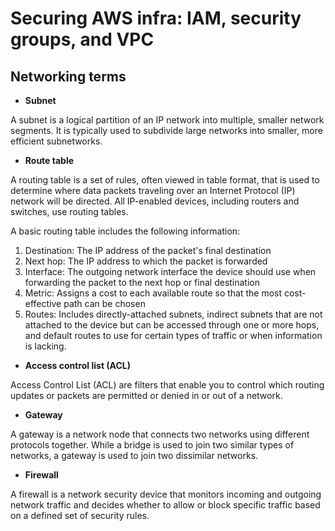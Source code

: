 # Securing AWS infra: IAM, security groups, and VPC

## Networking terms

* **Subnet**

A subnet is a logical partition of an IP network into multiple, smaller network segments. It is typically used to subdivide large networks into smaller, more efficient subnetworks.

* **Route table**

A routing table is a set of rules, often viewed in table format, that is used to determine where data packets traveling over an Internet Protocol (IP) network will be directed. All IP-enabled devices, including routers and switches, use routing tables.

A basic routing table includes the following information:

1. Destination: The IP address of the packet's final destination
2. Next hop: The IP address to which the packet is forwarded
3. Interface: The outgoing network interface the device should use when forwarding the packet to the next hop or final destination
4. Metric: Assigns a cost to each available route so that the most cost-effective path can be chosen
5. Routes: Includes directly-attached subnets, indirect subnets that are not attached to the device but can be accessed through one or more hops, and default routes to use for certain types of traffic or when information is lacking.

* **Access control list (ACL)**

Access Control List (ACL) are filters that enable you to control which routing updates or packets are permitted or denied in or out of a network.

* **Gateway**

A gateway is a network node that connects two networks using different protocols together. While a bridge is used to join two similar types of networks, a gateway is used to join two dissimilar networks.

* **Firewall**

A firewall is a network security device that monitors incoming and outgoing network traffic and decides whether to allow or block specific traffic based on a defined set of security rules.

